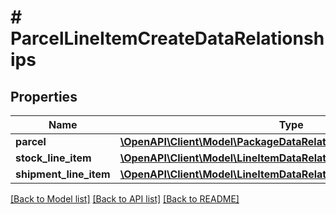 # # ParcelLineItemCreateDataRelationships

## Properties

Name | Type | Description | Notes
------------ | ------------- | ------------- | -------------
**parcel** | [**\OpenAPI\Client\Model\PackageDataRelationshipsParcels**](PackageDataRelationshipsParcels.md) |  |
**stock_line_item** | [**\OpenAPI\Client\Model\LineItemDataRelationshipsStockLineItems**](LineItemDataRelationshipsStockLineItems.md) |  |
**shipment_line_item** | [**\OpenAPI\Client\Model\LineItemDataRelationshipsShipmentLineItems**](LineItemDataRelationshipsShipmentLineItems.md) |  |

[[Back to Model list]](../../README.md#models) [[Back to API list]](../../README.md#endpoints) [[Back to README]](../../README.md)
